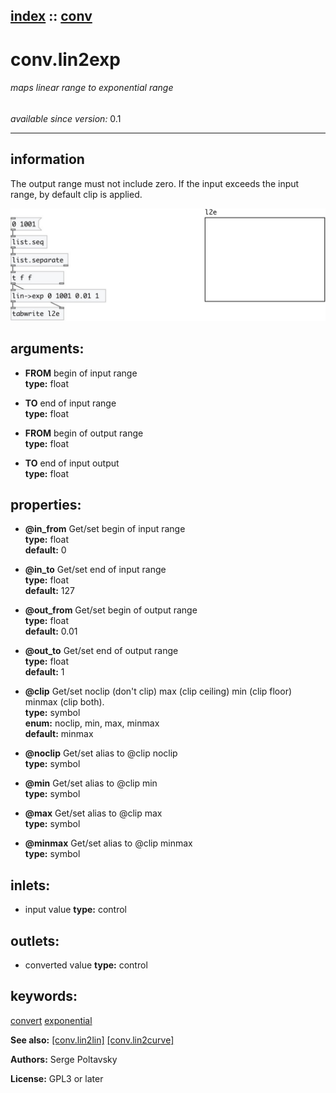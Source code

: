 [index](index.html) :: [conv](category_conv.html)
---

# conv.lin2exp

###### maps linear range to exponential range

*available since version:* 0.1

---


## information
The output range must not include zero. If the input exceeds the input range, by
            default clip is applied.



[![example](../examples/img/conv.lin2exp.jpg)](../examples/pd/conv.lin2exp.pd)



## arguments:

* **FROM**
begin of input range<br>
__type:__ float<br>

* **TO**
end of input range<br>
__type:__ float<br>

* **FROM**
begin of output range<br>
__type:__ float<br>

* **TO**
end of input output<br>
__type:__ float<br>





## properties:

* **@in_from** 
Get/set begin of input range<br>
__type:__ float<br>
__default:__ 0<br>

* **@in_to** 
Get/set end of input range<br>
__type:__ float<br>
__default:__ 127<br>

* **@out_from** 
Get/set begin of output range<br>
__type:__ float<br>
__default:__ 0.01<br>

* **@out_to** 
Get/set end of output range<br>
__type:__ float<br>
__default:__ 1<br>

* **@clip** 
Get/set noclip (don&#39;t clip) max (clip ceiling) min (clip floor) minmax (clip both).<br>
__type:__ symbol<br>
__enum:__ noclip, min, max, minmax<br>
__default:__ minmax<br>

* **@noclip** 
Get/set alias to @clip noclip<br>
__type:__ symbol<br>

* **@min** 
Get/set alias to @clip min<br>
__type:__ symbol<br>

* **@max** 
Get/set alias to @clip max<br>
__type:__ symbol<br>

* **@minmax** 
Get/set alias to @clip minmax<br>
__type:__ symbol<br>



## inlets:

* input value 
__type:__ control<br>



## outlets:

* converted value
__type:__ control<br>



## keywords:

[convert](keywords/convert.html)
[exponential](keywords/exponential.html)



**See also:**
[\[conv.lin2lin\]](conv.lin2lin.html)
[\[conv.lin2curve\]](conv.lin2curve.html)




**Authors:** Serge Poltavsky




**License:** GPL3 or later





